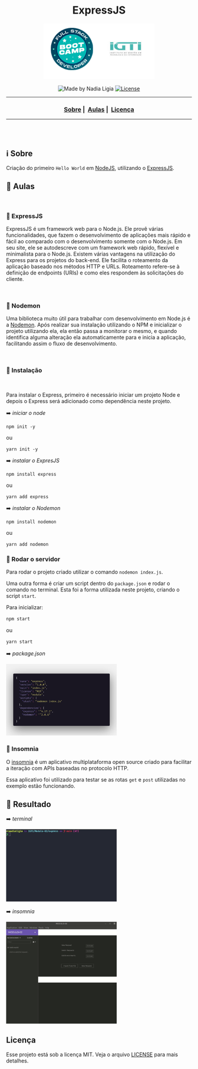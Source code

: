 <h1 align="center">ExpressJS</h1>
<p align="center">
  <img src="../../assets/logo.jpeg" width="300" heigth="300">
</p>


<p align="center">
  <img alt="Made by Nadia Ligia" src="https://img.shields.io/badge/made%20by-Nadia%20Ligia-informational">
  
  <a href="license.md">
  <img alt="License" src="https://img.shields.io/badge/License-MIT-informational">
  </a>
</p>

___

<h3 align="center">
  <a href="#information_source-sobre">Sobre</a>&nbsp;|&nbsp;
  <a href="#book-especificações">Aulas</a>&nbsp;|&nbsp;
  <a href="#rocket-resultado>Resultado</a>&nbsp;|&nbsp;
  <a href="#licença">Licença</a>
</h3>

___

<br>
<br>

## :information_source: Sobre

Criação do primeiro `Hello World` em [NodeJS](https://nodejs.org/en/), utilizando o [ExpressJS](https://expressjs.com/pt-br/).

## :book: Aulas

<br>

### :pushpin: ExpressJS

ExpressJS é um framework web para o Node.js. Ele provê várias funcionalidades, que fazem o desenvolvimento de aplicações mais rápido e fácil ao comparado com o desenvolvimento somente com o Node.js. Em seu site, ele se autodescreve com um framework web rápido, flexível e minimalista para o Node.js.
Existem várias vantagens na utilização do Express para os projetos do back-end. Ele facilita o roteamento da aplicação baseado nos métodos HTTP e URLs. Roteamento refere-se à definição de endpoints (URIs) e como eles respondem às solicitações do cliente.

<br>

### :pushpin: Nodemon

Uma biblioteca muito útil para trabalhar com desenvolvimento em Node.js é a [Nodemon](https://nodemon.io/). Após realizar sua instalação utilizando o NPM e inicializar o projeto utilizando ela, ela então passa a monitorar o mesmo, e quando identifica alguma alteração ela automaticamente para e inicia a aplicação, facilitando assim o fluxo de desenvolvimento.

<br>

### :pushpin: Instalação

<br>

Para instalar o Express, primeiro é necessário iniciar um projeto Node e depois o Express será adicionado como dependência neste projeto.

:arrow_right: *iniciar o node*
```
npm init -y
```

ou

```
yarn init -y
```

:arrow_right: *instalar o ExpresJS*
```
npm install express
```

ou

```
yarn add express
```

:arrow_right: *instalar o Nodemon*
```
npm install nodemon
```

ou

```
yarn add nodemon
```
### :pushpin: Rodar o servidor

Para rodar o projeto criado utilizar o comando `nodemon index.js`.

Uma outra forma é criar um script dentro do `package.json` e rodar o comando no terminal. Esta foi a forma utilizada neste projeto, criando o script `start`.

Para inicializar: 

```bash
npm start
```

ou

```bash
yarn start
```

:arrow_right: *package.json*

<img src="./assets/package-json.png" width="300" heigth="300">

<br>

### :pushpin: Insomnia

O [insomnia](https://insomnia.rest/) é um aplicativo multiplataforma open source criado para facilitar a iteração com APIs baseadas no protocolo HTTP.

Essa aplicativo foi utilizado para testar se as rotas `get` e `post` utilizadas no exemplo estão funcionando.


## :rocket: Resultado

:arrow_right: *terminal*

<img src="./assets/terminal.gif" width="300">

:arrow_right: *insomnia*

<img src="./assets/insomnia.gif" width="300">

<br>

## Licença 

Esse projeto está sob a licença MIT. Veja o arquivo [LICENSE](../../LICENSE) para mais detalhes.
